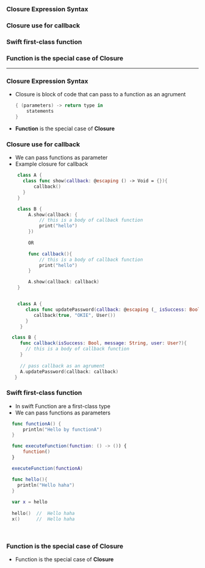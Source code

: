 ### Closure Expression Syntax
### Closure use for callback
### Swift first-class function
### Function is the special case of **Closure**

--------------------------------------

### Closure Expression Syntax

- Closure is block of code that can pass to a function as an agrument
  ```swift
  { (parameters) -> return type in
      statements
  }
  ```

- **Function** is the special case of **Closure**

### Closure use for callback
  - We can pass functions as parameter
  - Example closure for callback

```swift
    class A {
      class func show(callback: @escaping () -> Void = {}){
          callback()
      }
    }

    class B {
        A.show(callback: {
            // this is a body of callback function
            print("hello")
        })
    
        OR

        func callback(){
            // this is a body of callback function
            print("hello")
        }

        A.show(callback: callback)
    }
```

```swift

    class A {
       class func updatePassword(callback: @escaping (_ isSuccess: Bool, _ message: String, _ user: User?) -> Void) {
          callback(true, "OKIE", User())
       }
     }

  class B {
     func callback(isSuccess: Bool, message: String, user: User?){
       // this is a body of callback function
     }
     
     // pass callback as an agrument
     A.updatePassword(callback: callback)
   }

```

### Swift first-class function
  - In swift Function are a first-class type
  - We can pass functions as parameters

```swift
  func functionA() {
      println("Hello by functionA")
  }

  func executeFunction(function: () -> ()) {
      function()
  }

  executeFunction(functionA)
```

```swift
  func hello(){
    println("Hello haha")
  }
  
  var x = hello
  
  hello()  //  Hello haha
  x()      //  Hello haha
  
  

```

### Function is the special case of **Closure**
  - Function is the special case of **Closure**
